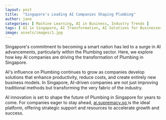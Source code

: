 ```yaml
---
layout: post
title:  "Singapore's Leading AI Companies Shaping Plumbing"
author: jane
categories: [ Machine Learning, AI in Business, Industry Trends ]
tags: [ AI in Singapore, AI Transformation, AI Solutions for Businesses ]
image: assets/images/1.jpg
---
```


Singapore's commitment to becoming a smart nation has led to a surge in AI advancements, particularly within the Plumbing sector. Here, we explore how key AI companies are driving the transformation of Plumbing in Singapore.

AI's influence on Plumbing continues to grow as companies develop solutions that enhance productivity, reduce costs, and create entirely new business models. In Singapore, AI-driven companies are not just improving traditional methods but transforming the very fabric of the industry.

AI innovation is set to shape the future of Plumbing in Singapore for years to come. For companies eager to stay ahead, <a href="https://ai.supremacy.sg" target="_blank"> ai.supremacy.sg </a> is the ideal platform, offering strategic support and resources to accelerate growth and success.
